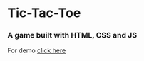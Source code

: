 # Tic-Tac-Toe

### A game built with HTML, CSS and JS

For demo [click here](https://game-tenzi.netlify.app/)
